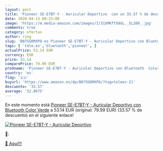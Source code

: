 ```yaml
---
layout: post
title: 'Pioneer SE-E7BT-Y - Auricular Deportivo  con un 33.57 % de descuento'
date: 2020-04-13 00:23:00
image: 'https://m.media-amazon.com/images/I/31XMKfY58GL._SL200_.jpg'
comments: true
category: ofertas
author: ring
slug: 'B075GDMXP8-es Pioneer SE-E7BT-Y - Auricular Deportivo con Bluetooth...'
tags: [ 'tole.es','bluetooth','pioneer', ]
actualPrice: 53.14 EUR
currency: EUR
price: 53.14
comparePrice: 79.99 EUR
prodname: 'Pioneer SE-E7BT-Y - Auricular Deportivo con Bluetooth  Color Verde'
country: 'es'
flag: '🇪🇸'
buyurl: 'https://www.amazon.es/dp/B075GDMXP8/?tag=tolees-21'
descuento: '33.57'
average: '52.8675'
---
```


En este momento está [Pioneer SE-E7BT-Y - Auricular Deportivo con Bluetooth  Color Verde](https://www.amazon.es/dp/B075GDMXP8/?tag=tolees-21) a 53.14 EUR (original: 79.99 EUR) (33.57 %  de descuento) en el siguiente enlace!

[![Pioneer SE-E7BT-Y - Auricular Deportivo ](https://m.media-amazon.com/images/I/31XMKfY58GL._SL200_.jpg)](https://www.amazon.es/dp/B075GDMXP8/?tag=tolees-21)

🔎:


[🛒 Aquí!!!](https://www.amazon.es/dp/B075GDMXP8/?tag=tolees-21)
